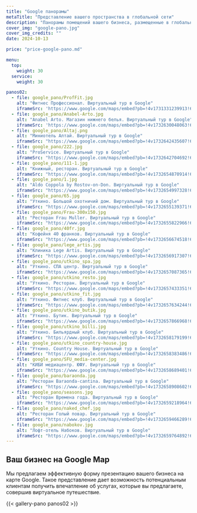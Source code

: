 ```yaml
---
title: "Google панорамы"
metaTitle: "Представление вашего пространства в глобальной сети"
description: "Панорамы помещений вашего бизнеса, размещенные в глобальной сети позволяют огромной аудитории создать яркое положительное впечатление о нем"
cover_img: "google-pano.jpg"
cover_img_credits: ""
date: 2024-10-13

price: "price-google-pano.md"

menu:
  top:
    weight: 30
  service:
    weight: 30

panos02:
  - file: google_pano/ProfFit.jpg
    alt: "Фитнес Профессионал. Виртуальный тур в Google"
    iframeSrc: 'https://www.google.com/maps/embed?pb=!4v1731331239913!6m8!1m7!1sCAoSLEFGMVFpcE9wNEJJYTk1UVdlUHRzZmgxQzRlV3UwbDVJVzVEdi1HOVg0aDk1!2m2!1d47.27323774703095!2d39.71893151343434!3f303.96!4f3.7099999999999937!5f0.5970117501821992'
  - file: google_pano/Anabel-Arto.jpg
    alt: "Anabel Arto. Магазин нижнего белья. Виртуальный тур в Google"
    iframeSrc: 'https://www.google.com/maps/embed?pb=!4v1732630048063!6m8!1m7!1sCAoSLEFGMVFpcE9sWHFUSTBwMWZjelhIZXd2aHdxbXNQcENxYS1Md3dxM0E3blB0!2m2!1d47.20399996637754!2d39.72427820413598!3f275.63!4f-4.590000000000003!5f0.5970117501821992'
  - file: google_pano/Altaj.png
    alt: "Миниотель Алтай. Виртуальный тур в Google"
    iframeSrc: "https://www.google.com/maps/embed?pb=!4v1732642435607!6m8!1m7!1sCAoSLEFGMVFpcFB6TVFKUVNPMG9DWVdoZlhmVjJaMUJlaXpYQUI2LWRVS29XWDZu!2m2!1d44.31539444964606!2d38.6702160249249!3f236.1455958641476!4f-0.11627131392008039!5f0.7820865974627469"
  - file: google_pano/222.jpg
    alt: "ProService. Виртуальный тур в Google"
    iframeSrc: "https://www.google.com/maps/embed?pb=!4v1732642704692!6m8!1m7!1sCAoSLEFGMVFpcE9FNW5HaEk0Sm4yLTdaR01jVHc1Vm9qSTFzczVGcW9pSVd0VTFy!2m2!1d47.24535185723384!2d39.82852790904267!3f238.93!4f-3.030000000000001!5f0.5970117501821992"
  - file: google_pano/111-1.jpg
    alt: "Книжный, ресторан. Виртуальный тур в Google"
    iframeSrc: "https://www.google.com/maps/embed?pb=!4v1732654870914!6m8!1m7!1sCAoSLEFGMVFpcE9kSVRBYUZhb2JiekU2aldXZ1o4a3AyS0dEMV9zbXJfTGRubVZ0!2m2!1d47.22676349631431!2d39.72936853418835!3f61.7558832710394!4f-5.793082382917959!5f0.7820865974627469"
  - file: google_pano/1.jpg
    alt: "Aldo Coppola by Rostov-on-Don. Виртуальный тур в Google"
    iframeSrc: "https://www.google.com/maps/embed?pb=!4v1732654997328!6m8!1m7!1sCAoSLEFGMVFpcE1YNDFna0xsQk1ZcWt6Rmh2X3l1ZjVOakItTXBkWVdTc2FhTlBk!2m2!1d47.23472539230932!2d39.70650298350956!3f268.34820015980154!4f-0.1516167580816017!5f0.5970117501821992"
  - file: google_pano/65.jpg
    alt: "Уткино. Большой охотничий дом. Виртуальный тур в Google"
    iframeSrc: "https://www.google.com/maps/embed?pb=!4v1732655139371!6m8!1m7!1sCAoSLEFGMVFpcE5rVjdKQnM2amtydGNRZ0ZzWnFla3pUenNfc0pkbmRtaklxMmdZ!2m2!1d47.20437986102166!2d41.10874454993552!3f66.96717862159102!4f-3.0619179296836307!5f0.7820865974627469"
  - file: google_pano/Frau-300x150.jpg
    alt: "Ресторан Frau Muller. Виртуальный тур в Google"
    iframeSrc: "https://www.google.com/maps/embed?pb=!4v1732655822966!6m8!1m7!1sCAoSLEFGMVFpcE9iRjNsOVBzMGxxVXBIUXROUTNkUHlsaDRnS2tVRHdzS3oyOGFr!2m2!1d47.21481448577408!2d39.71870187257804!3f35.48930736280281!4f-1.773187491558545!5f0.7820865974627469"
  - file: google_pano/40fr.jpg
    alt: "Кофейня 40 франков. Виртуальный тур в Google"
    iframeSrc: "https://www.google.com/maps/embed?pb=!4v1732656674518!6m8!1m7!1sCAoSLEFGMVFpcE5PenRIMVgySUg5M3ozeWlSSnRjYnA5NzZhTWRVbnFCSlBmSjhm!2m2!1d47.22204590191681!2d39.70710199049491!3f123.92144263807735!4f1.0196695367853152!5f0.5970117501821992"
  - file: google_pano/lege_artis.jpg
    alt: "Клиника Lege Artis. Виртуальный тур в Google"
    iframeSrc: "https://www.google.com/maps/embed?pb=!4v1732656917307!6m8!1m7!1sCAoSLEFGMVFpcFBXMzZvbHJXT3F4Zk1PRlJnQzNjRW9FalR4cXZxaUtvOEY0NUha!2m2!1d47.22488857071643!2d39.72437377200377!3f64.17060354368374!4f-0.8691656834561883!5f0.4000000000000002"
  - file: google_pano/utkino_spa.jpg
    alt: "Уткино. СПА центр. Виртуальный тур в Google"
    iframeSrc: "https://www.google.com/maps/embed?pb=!4v1732657087365!6m8!1m7!1sCAoSLEFGMVFpcE9RUC1xTlU4OTdyMkZjZndZQUFnbW5qdGtZZ3FpSkl6elBZUlc2!2m2!1d47.20326102091258!2d41.10866644982473!3f141.02634186274653!4f0.6181216038116872!5f0.4000000000000002"
  - file: google_pano/utkino_resto.jpg
    alt: "Уткино. Ресторан. Виртуальный тур в Google"
    iframeSrc: "https://www.google.com/maps/embed?pb=!4v1732657433351!6m8!1m7!1sCAoSLEFGMVFpcE1WZEZhQTIza0dTaEUxZG1NeFltRHRieENvM0RNM2Y3QVhWX3F2!2m2!1d47.20464521178236!2d41.10978754078103!3f255.68!4f-0.8299999999999983!5f0.4000000000000002"
  - file: google_pano/utkino_fit.jpg
    alt: "Уткино. Фитнес клуб. Виртуальный тур в Google"
    iframeSrc: "https://www.google.com/maps/embed?pb=!4v1732657634244!6m8!1m7!1sCAoSLEFGMVFpcFB4UUlRZTVKY1ZMUmVraGE4S3FGM3BkRUVyb3lkLUdRLWcwbHRT!2m2!1d47.2051068021852!2d41.10986477760014!3f263.57!4f-2.760000000000005!5f0.4000000000000002"
  - file: google_pano/utkino_butik.jpg
    alt: "Уткино. Бутик. Виртуальный тур в Google"
    iframeSrc: "https://www.google.com/maps/embed?pb=!4v1732657866968!6m8!1m7!1sCAoSLEFGMVFpcE1lSkV1eTIwVHB4OEJKSDhJZVk2XzVrRmVLdmpkakxxUmFuLUpL!2m2!1d47.2050697363753!2d41.1091802277873!3f133.97533791985802!4f-0.4496597278179735!5f0.8927624871474064"
  - file: google_pano/utkino_billi.jpg
    alt: "Уткино. Бильярдный клуб. Виртуальный тур в Google"
    iframeSrc: "https://www.google.com/maps/embed?pb=!4v1732658179199!6m8!1m7!1sCAoSLEFGMVFpcFBQSjlGT01wLXRGWW15eng5TTBMWHA3WUU5UHlPUTBrNVNnZ1Nu!2m2!1d47.20514473613505!2d41.11013008049699!3f229.58814552533545!4f-2.288122753487343!5f0.4000000000000002"
  - file: google_pano/utkino_country-house.jpg
    alt: "Уткино. Country House. Виртуальный тур в Google"
    iframeSrc: "https://www.google.com/maps/embed?pb=!4v1732658383486!6m8!1m7!1sCAoSLEFGMVFpcFA0UW9JdXAyQ1ptTTBSR0NsVEJveThydXZhSnpWRlBhWXFJbEhw!2m2!1d47.20500169868835!2d41.10861927849633!3f293.73054140158285!4f0.31097126499066974!5f0.4000000000000002"
  - file: google_pano/SFU_media-center.jpg
    alt: "КИБИ медиацентр. ЮФУ. Виртуальный тур в Google"
    iframeSrc: "https://www.google.com/maps/embed?pb=!4v1732658689401!6m8!1m7!1sCAoSLEFGMVFpcE9GcXl0OERZcm9Ha2k2Zms5RW5yTjlnSnVveEwxWmd4X094M1Nn!2m2!1d47.22439566981292!2d39.62841686086715!3f24.08!4f0.10999999999999943!5f0.4000000000000002"
  - file: google_pano/baraonda.jpg
    alt: "Ресторан Baraonda-cantina. Виртуальный тур в Google"
    iframeSrc: "https://www.google.com/maps/embed?pb=!4v1732658908602!6m8!1m7!1sCAoSLEFGMVFpcE12WVJjWk1MOFZTYVdVblo0LUtjcVZxY2xoUTYxdTQ1dXM3LWpt!2m2!1d47.22637934916823!2d39.73024315357823!3f28.17!4f-0.09999999999999432!5f0.4000000000000002"
  - file: google_pano/seasons.jpg
    alt: "Ресторан Времена года. Виртуальный тур в Google"
    iframeSrc: "https://www.google.com/maps/embed?pb=!4v1732659218964!6m8!1m7!1sCAoSLEFGMVFpcE0wSnM2aGN5ZzVsOWVhUDk2MDVYZlhRb0U1V2FKT1N1QjhfZDRS!2m2!1d47.22456786422234!2d39.7227500117579!3f173.71336367675318!4f0.32997848200459146!5f0.4000000000000002"
  - file: google_pano/naked_chef.jpg
    alt: "Ресторан Голый повар. Виртуальный тур в Google"
    iframeSrc: "https://www.google.com/maps/embed?pb=!4v1732659466289!6m8!1m7!1sCAoSLEFGMVFpcE9lR2h6cHQ1ZGl4dHk5REpfU2daVno2WmpuUXJFeDNoRXMzRzBN!2m2!1d45.05556716570455!2d39.02538445583179!3f156.41432051758883!4f0.033164454885721284!5f0.4000000000000002"
  - file: google_pano/nabokov.jpg
    alt: "Лофт-отель Набоков. Виртуальный тур в Google"
    iframeSrc: "https://www.google.com/maps/embed?pb=!4v1732659764892!6m8!1m7!1sCAoSLEFGMVFpcE1hdndkaThXeXdGT2c3bl9yYld4cEp6SW5aWEgzQTBFNXV2ZVQy!2m2!1d47.22764824015769!2d39.71307105556556!3f300.7410362509178!4f1.201685788308069!5f0.4000000000000002"
---
```


## Ваш бизнес на Google Map

Мы предлагаем эффективную форму презентацию вашего бизнеса на карте Google. Такое представление дает возможность потенциальным клиентам получить впечатление об услугах, которые вы предлагаете, совершив виртуальное путешествие.

{{< gallery-pano panos02 >}}
